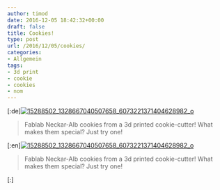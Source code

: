```yaml
---
author: timod
date: 2016-12-05 18:42:32+00:00
draft: false
title: Cookies!
type: post
url: /2016/12/05/cookies/
categories:
- Allgemein
tags:
- 3d print
- cookie
- cookies
- nom
---
```


[:de][![15288502_1328667040507658_6073221371404628982_o](https://www.fablab-neckar-alb.org/wp-content/uploads/2016/12/15288502_1328667040507658_6073221371404628982_o.jpg)
](https://www.fablab-neckar-alb.org/wp-content/uploads/2016/12/15288502_1328667040507658_6073221371404628982_o.jpg)


<blockquote>Fablab Neckar-Alb cookies from a 3d printed cookie-cutter! What makes them special? Just try one!</blockquote>

[:en][![15288502_1328667040507658_6073221371404628982_o](https://www.fablab-neckar-alb.org/wp-content/uploads/2016/12/15288502_1328667040507658_6073221371404628982_o.jpg)
](https://www.fablab-neckar-alb.org/wp-content/uploads/2016/12/15288502_1328667040507658_6073221371404628982_o.jpg)


<blockquote>Fablab Neckar-Alb cookies from a 3d printed cookie-cutter! What makes them special? Just try one!</blockquote>




[:]

